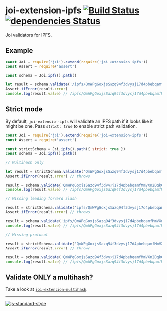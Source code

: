 # joi-extension-ipfs [![Build Status](https://travis-ci.org/alanshaw/joi-extension-ipfs.svg?branch=master)](https://travis-ci.org/alanshaw/joi-extension-ipfs) [![dependencies Status](https://david-dm.org/alanshaw/joi-extension-ipfs/status.svg)](https://david-dm.org/alanshaw/joi-extension-ipfs)

Joi validators for IPFS.

## Example

```js
const Joi = require('joi').extend(require('joi-extension-ipfs'))
const Assert = require('assert')

const schema = Joi.ipfs().path()

let result = schema.validate('/ipfs/QmWPgGoxjsSazq94f3dvysj17d4pbebqamfMmVXn2DqkG9')
Assert.ifError(result.error)
console.log(result.value) // /ipfs/QmWPgGoxjsSazq94f3dvysj17d4pbebqamfMmVXn2DqkG9
```

## Strict mode

By default, `joi-extension-ipfs` will validate an IPFS path if it looks like it might be one. Pass `strict: true` to enable strict path validation.

```js
const Joi = require('joi').extend(require('joi-extension-ipfs'))
const Assert = require('assert')

const strictSchema = Joi.ipfs().path({ strict: true })
const schema = Joi.ipfs().path()

// Multihash only

let result = strictSchema.validate('QmWPgGoxjsSazq94f3dvysj17d4pbebqamfMmVXn2DqkG9')
Assert.ifError(result.error) // throws

result = schema.validate('QmWPgGoxjsSazq94f3dvysj17d4pbebqamfMmVXn2DqkG9')
console.log(result.value) // /ipfs/QmWPgGoxjsSazq94f3dvysj17d4pbebqamfMmVXn2DqkG9

// Missing leading forward slash

result = strictSchema.validate('ipfs/QmWPgGoxjsSazq94f3dvysj17d4pbebqamfMmVXn2DqkG9')
Assert.ifError(result.error) // throws

result = schema.validate('ipfs/QmWPgGoxjsSazq94f3dvysj17d4pbebqamfMmVXn2DqkG9')
console.log(result.value) // /ipfs/QmWPgGoxjsSazq94f3dvysj17d4pbebqamfMmVXn2DqkG9

// Missing protocol

result = strictSchema.validate('QmWPgGoxjsSazq94f3dvysj17d4pbebqamfMmVXn2DqkG9/foo.jpg')
Assert.ifError(result.error) // throws

result = schema.validate('QmWPgGoxjsSazq94f3dvysj17d4pbebqamfMmVXn2DqkG9/foo.jpg')
console.log(result.value) // /ipfs/QmWPgGoxjsSazq94f3dvysj17d4pbebqamfMmVXn2DqkG9/foo.jpg
```

## Validate ONLY a multihash?

Take a look at [`joi-extension-multihash`](https://www.npmjs.com/package/joi-extension-multihash).

---

[![js-standard-style](https://cdn.rawgit.com/feross/standard/master/badge.svg)](https://github.com/feross/standard)
